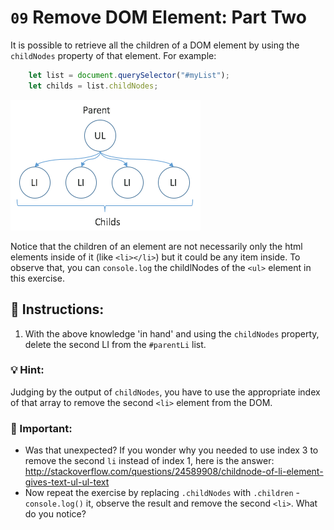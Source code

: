 # `09` Remove DOM Element: Part Two

It is possible to retrieve all the children of a DOM element by using the `childNodes` property of that element. For example:

```js
    let list = document.querySelector("#myList");
    let childs = list.childNodes;   
```

![](../../.learn/assets/09-1.png) 

Notice that the children of an element are not necessarily only the html elements inside of it (like `<li></li>`) but it could be any item inside. To observe that, you can `console.log` the childlNodes of the `<ul>` element in this exercise. 

## 📝 Instructions:

1. With the above knowledge 'in hand' and using the `childNodes` property, delete the second LI from the `#parentLi` list.

### 💡 Hint:

Judging by the output of `childNodes`, you have to use the appropriate index of that array to remove the second `<li>` element from the DOM.

### :mag_right: Important:

+ Was that unexpected? If you wonder why you needed to use index 3 to remove the second `li` instead of index 1, here is the answer: http://stackoverflow.com/questions/24589908/childnode-of-li-element-gives-text-ul-ul-text
+ Now repeat the exercise by replacing `.childNodes` with `.children` - `console.log()` it, observe the result and remove the second `<li>`. What do you notice?
